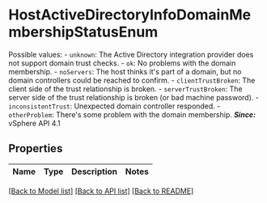 # HostActiveDirectoryInfoDomainMembershipStatusEnum

Possible values: - `unknown`: The Active Directory integration provider does not support   domain trust checks. - `ok`: No problems with the domain membership. - `noServers`: The host thinks it's part of a domain,   but no domain controllers could be reached to confirm. - `clientTrustBroken`: The client side of the trust relationship is broken. - `serverTrustBroken`: The server side of the trust relationship is broken   (or bad machine password). - `inconsistentTrust`: Unexpected domain controller responded. - `otherProblem`: There's some problem with the domain membership.    ***Since:*** vSphere API 4.1 

## Properties
Name | Type | Description | Notes
------------ | ------------- | ------------- | -------------

[[Back to Model list]](../README.md#documentation-for-models) [[Back to API list]](../README.md#documentation-for-api-endpoints) [[Back to README]](../README.md)


